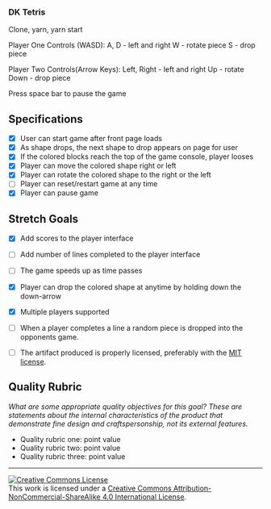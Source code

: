 ### DK Tetris

Clone, yarn, yarn start

Player One Controls (WASD):
  A, D - left and right
    W  - rotate piece
    S  - drop piece

Player Two Controls(Arrow Keys):
  Left, Right - left and right
      Up      - rotate
      Down    - drop piece
   

Press space bar to pause the game

## Specifications

- [x] User can start game after front page loads
- [x] As shape drops, the next shape to drop appears on page for user
- [x] If the colored blocks reach the top of the game console, player looses
- [x] Player can move the colored shape right or left
- [x] Player can rotate the colored shape to the right or the left
- [ ] Player can reset/restart game at any time
- [x] Player can pause game

## Stretch Goals
- [x] Add scores to the player interface
- [ ] Add number of lines completed to the player interface
- [ ] The game speeds up as time passes 
- [x] Player can drop the colored shape at anytime by holding down the down-arrow
- [x] Multiple players supported
- [ ] When a player completes a line a random piece is dropped into the opponents game.

- [ ] The artifact produced is properly licensed, preferably with the [MIT license][mit-license].

## Quality Rubric

_What are some appropriate quality objectives for this goal? These are statements about the internal characteristics of the product that demonstrate fine design and craftspersonship, not its external features._

- Quality rubric one: point value
- Quality rubric two: point value
- Quality rubric three: point value

---

<!-- LICENSE -->

<a rel="license" href="http://creativecommons.org/licenses/by-nc-sa/4.0/"><img alt="Creative Commons License" style="border-width:0" src="https://i.creativecommons.org/l/by-nc-sa/4.0/80x15.png" /></a>
<br />This work is licensed under a <a rel="license" href="http://creativecommons.org/licenses/by-nc-sa/4.0/">Creative Commons Attribution-NonCommercial-ShareAlike 4.0 International License</a>.

[mit-license]: https://opensource.org/licenses/MIT
